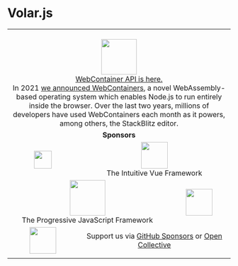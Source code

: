 # Volar.js

<table>
	<tbody>
		<tr>
			<td align="center" colspan="6">
				<br><a href="https://stackblitz.com/"><img
						src="https://raw.githubusercontent.com/vuejs/language-tools/HEAD/.github/sponsors/StackBlitz.png"
						height="80" /></a>
				<br><a href="https://blog.stackblitz.com/posts/webcontainer-api-is-here/">WebContainer API is here.</a>
				<br>In 2021 <a href="https://blog.stackblitz.com/posts/introducing-webcontainers/">we announced
					WebContainers</a>, a novel WebAssembly-based operating system which enables Node.js to run entirely
				inside the browser. Over the last two years, millions of developers have used WebContainers each month
				as it powers, among others, the StackBlitz editor.
			</td>
		</tr>
		<tr>
			<td align="center" colspan="6"><b>Sponsors</b></td>
		</tr>
		<tr>
			<td align="center"><a href="https://www.prefect.io/"><img
						src="https://raw.githubusercontent.com/vuejs/language-tools/HEAD/.github/sponsors/prefect.svg"
						height="40" /></a></td>
			<td align="center" colspan="5">
				<a href="https://nuxt.com/"><img
						src="https://raw.githubusercontent.com/vuejs/language-tools/HEAD/.github/sponsors/nuxt.svg"
						height="60" /></a>
				<br>The Intuitive Vue Framework
			</td>
		</tr>
		<tr>
			<td align="center" colspan="5">
				<a href="https://vuejs.org/"><img
						src="https://raw.githubusercontent.com/vuejs/language-tools/HEAD/.github/sponsors/vue.png"
						height="80" /></a>
				<br>The Progressive JavaScript Framework
			</td>
			<td align="center"><a href="https://www.programmier.bar/"><img src="https://github.com/programmierbar.png"
						height="60" /></a></td>
		</tr>
		<tr>
			<td align="center"><a href="https://www.leniolabs.com/"><img src="https://github.com/leniolabs.png"
						height="60" /></a></td>
			<td align="center" colspan="5">
				Support us via
				<a href="https://github.com/sponsors/johnsoncodehk">GitHub Sponsors</a>
				or
				<a href="https://opencollective.com/volarjs">Open Collective</a>
			</td>
		</tr>
		<tr>
			<td></td>
			<td></td>
			<td></td>
			<td></td>
			<td></td>
			<td></td>
		</tr>
	</tbody>
</table>
